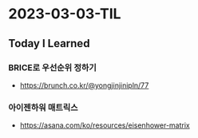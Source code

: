 # 2023-03-03-TIL

## Today I Learned

### BRICE로 우선순위 정하기

- https://brunch.co.kr/@yongjinjinipln/77

### 아이젠하워 매트릭스

- https://asana.com/ko/resources/eisenhower-matrix